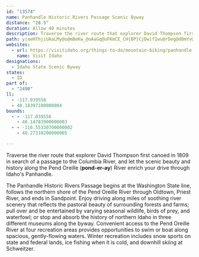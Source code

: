 ```yaml
---
id: "13574"
name: Panhandle Historic Rivers Passage Scenic Byway
distance: "28.5"
duration: Allow 40 minutes
description: Traverse the river route that explorer David Thompson first canoed in 1809 in search of a passage to the Columbia River, and let the scenic beauty and history along the Pend Oreille (pond-er-ay) River enrich your drive through Idaho's Panhandle.
path: y|aeHfhjiUAaLMy@o@mBeKw_@oAaGq@uFKmCE_CH{BP}CjDw]fIwu@rDeg@dBmYv@uRh@eDdAoDrC_IlAsEn@{Cn@yE^uHZur@GoPYgL_A}VW{LAeDPa_BFczAD{T?kd@TwdCC__@Hip@Eqb@DeCLsBj@{DlAiFh@qAbKiSdC{FnEgM~Sox@|AaFvAaEdBmExBsElAwBnEaHfDiEdtBkhCxA_Cx@qBhAmDd@iBb@kCXkCT{GEgDSaEe@aDiB{HgCyGsUak@iC{JUeAsAuLs@oM]{PkD_hAScIMmLOqCe@aEiDiRgJmj@i@mCc@mBeAyCkSki@_E}KyBoHmQox@uQa|@gJmb@cE}O}CoJq`@ycAqCwGgFiJcHoJ_HwGg`@m]}RiMkJ_E{Ag@sB]{DQiEDeAN}WbGyJpBcDLoC_@s@W{KcGsBe@gZa@eBQwBm@sCwA_BgAsA}AeLwQeBmBeBsAqVmNkCaBuAmAwBaC}IwLeCcEmOoXcDgF_CyBeJ_EeBgAwGsHyAaAeEsB_S_EgFm@}KaCyN_CaJyC}[qQgCkC_B_Ds@gBcHwW}EcPwUos@yBeIi@mEOuCIyFvGso@^gDx@cFXoAbHqShN_`@h@wB~@aFlA}I^aJNkKIg\Ukl@SgkAOcUSmGw@cJQaELkC~@yDvDwI^qBN{A@eFQsBm@kCsF{M}BkOo@mFsDuWoBwImCyJmCyHgJkVkUik@sEaMiPka@cHoRqL}ZiBgE}BgG{@_Cs@uC{GgP}AsEGgO
websites:
  - url: https://visitidaho.org/things-to-do/mountain-biking/panhandle-historic-rivers-passage-scenic-byway/
    name: Visit Idaho
designations:
  - Idaho State Scenic Byway
states:
  - ID
part of:
  - "2490"
ll:
  - -117.039558
  - 48.18397100000004
bounds:
  - - -117.039558
    - 48.14783900000003
  - - -116.55330700000002
    - 48.27310200000005

---
```


Traverse the river route that explorer David Thompson first canoed in 1809 in search of a passage to the Columbia River, and let the scenic beauty and history along the Pend Oreille (**pond-er-ay**) River enrich your drive through Idaho's Panhandle.

The Panhandle Historic Rivers Passage begins at the Washington State line, follows the northern shore of the Pend Oreille River through Oldtown, Priest River, and ends in Sandpoint. Enjoy driving along miles of soothing river scenery that reflects the pastoral beauty of surrounding forests and farms; pull over and be entertained by varying seasonal wildlife, birds of prey, and waterfowl; or stop and absorb the history of northern Idaho in three different museums along the byway. Convenient access to the Pend Oreille River at four recreation areas provides opportunities to swim or boat along spacious, gently-flowing waters. Winter recreation includes snow sports on state and federal lands, ice fishing when it is cold, and downhill skiing at Schweitzer.
